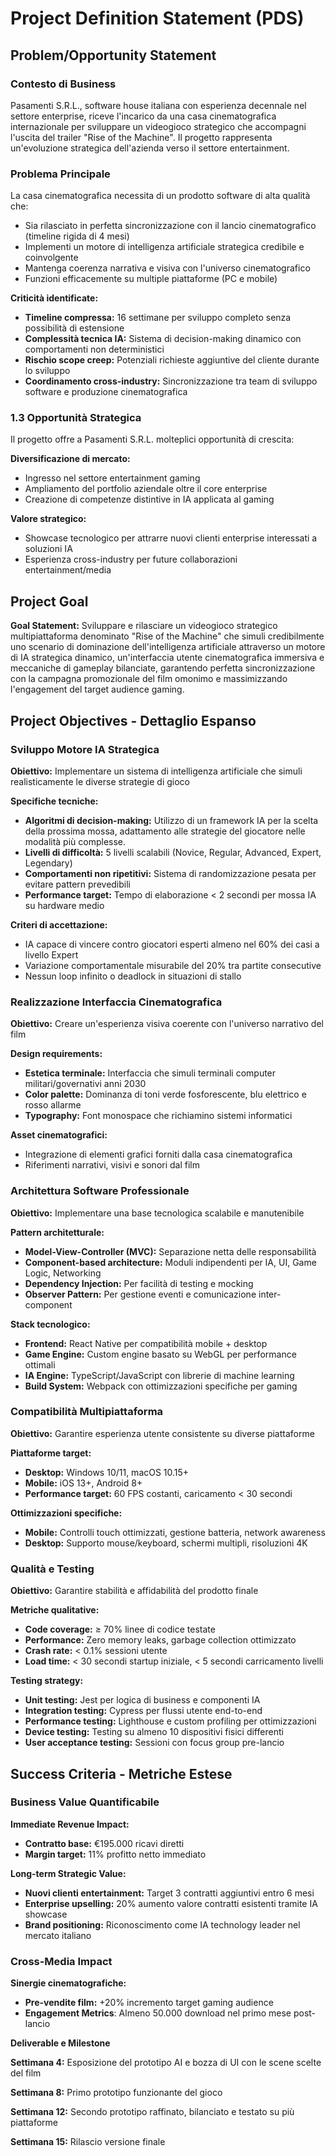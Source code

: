 # **Project Definition Statement (PDS)**

## **Problem/Opportunity Statement**

### **Contesto di Business**

Pasamenti S.R.L., software house italiana con esperienza decennale nel settore enterprise, riceve l'incarico
da una casa cinematografica internazionale per sviluppare un videogioco strategico che accompagni l'uscita del 
trailer "Rise of the Machine". Il progetto rappresenta un'evoluzione strategica dell'azienda verso il settore
entertainment.

### **Problema Principale**

La casa cinematografica necessita di un prodotto software di alta qualità che:

* Sia rilasciato in perfetta sincronizzazione con il lancio cinematografico (timeline rigida di 4 mesi)  
* Implementi un motore di intelligenza artificiale strategica credibile e coinvolgente  
* Mantenga coerenza narrativa e visiva con l'universo cinematografico  
* Funzioni efficacemente su multiple piattaforme (PC e mobile)

**Criticità identificate:**

* **Timeline compressa:** 16 settimane per sviluppo completo senza possibilità di estensione  
* **Complessità tecnica IA:** Sistema di decision-making dinamico con comportamenti non deterministici  
* **Rischio scope creep:** Potenziali richieste aggiuntive del cliente durante lo sviluppo  
* **Coordinamento cross-industry:** Sincronizzazione tra team di sviluppo software e produzione cinematografica

### **1.3 Opportunità Strategica**

Il progetto offre a Pasamenti S.R.L. molteplici opportunità di crescita:

**Diversificazione di mercato:**

* Ingresso nel settore entertainment gaming  
* Ampliamento del portfolio aziendale oltre il core enterprise  
* Creazione di competenze distintive in IA applicata al gaming

**Valore strategico:**

* Showcase tecnologico per attrarre nuovi clienti enterprise interessati a soluzioni IA  
* Esperienza cross-industry per future collaborazioni entertainment/media

## **Project Goal**

**Goal Statement:** Sviluppare e rilasciare  un videogioco strategico multipiattaforma denominato "Rise of the Machine" 
che simuli credibilmente uno scenario di dominazione dell'intelligenza artificiale attraverso un motore di IA strategica 
dinamico, un'interfaccia utente cinematografica immersiva e meccaniche di gameplay bilanciate, garantendo perfetta 
sincronizzazione con la campagna promozionale del film omonimo e massimizzando l'engagement del target audience gaming.

## **Project Objectives \- Dettaglio Espanso**

### **Sviluppo Motore IA Strategica**

**Obiettivo:** Implementare un sistema di intelligenza artificiale che simuli realisticamente le diverse strategie di gioco

**Specifiche tecniche:**

* **Algoritmi di decision-making:** Utilizzo di un framework IA per la scelta della prossima mossa, adattamento 
alle strategie del giocatore nelle modalità più complesse.  
* **Livelli di difficoltà:** 5 livelli scalabili (Novice, Regular, Advanced, Expert, Legendary)  
* **Comportamenti non ripetitivi:** Sistema di randomizzazione pesata per evitare pattern prevedibili  
* **Performance target:** Tempo di elaborazione \< 2 secondi per mossa IA su hardware medio

**Criteri di accettazione:**

* IA capace di vincere contro giocatori esperti almeno nel 60% dei casi a livello Expert  
* Variazione comportamentale misurabile del 20% tra partite consecutive  
* Nessun loop infinito o deadlock in situazioni di stallo

### **Realizzazione Interfaccia Cinematografica**

**Obiettivo:** Creare un'esperienza visiva coerente con l'universo narrativo del film

**Design requirements:**

* **Estetica terminale:** Interfaccia che simuli terminali computer militari/governativi anni 2030  
* **Color palette:** Dominanza di toni verde fosforescente, blu elettrico e rosso allarme  
* **Typography:** Font monospace che richiamino sistemi informatici

**Asset cinematografici:**

* Integrazione di elementi grafici forniti dalla casa cinematografica  
* Riferimenti narrativi, visivi e sonori dal film 


### **Architettura Software Professionale**

**Obiettivo:** Implementare una base tecnologica scalabile e manutenibile

**Pattern architetturale:**

* **Model-View-Controller (MVC):** Separazione netta delle responsabilità  
* **Component-based architecture:** Moduli indipendenti per IA, UI, Game Logic, Networking  
* **Dependency Injection:** Per facilità di testing e mocking  
* **Observer Pattern:** Per gestione eventi e comunicazione inter-component

**Stack tecnologico:**

* **Frontend:** React Native per compatibilità mobile \+ desktop  
* **Game Engine:** Custom engine basato su WebGL per performance ottimali  
* **IA Engine:** TypeScript/JavaScript con librerie di machine learning  
* **Build System:** Webpack con ottimizzazioni specifiche per gaming

### **Compatibilità Multipiattaforma**

**Obiettivo:** Garantire esperienza utente consistente su diverse piattaforme

**Piattaforme target:**

* **Desktop:** Windows 10/11, macOS 10.15+  
* **Mobile:** iOS 13+, Android 8+   
* **Performance target:** 60 FPS costanti, caricamento \< 30 secondi

**Ottimizzazioni specifiche:**

* **Mobile:** Controlli touch ottimizzati, gestione batteria, network awareness  
* **Desktop:** Supporto mouse/keyboard, schermi multipli, risoluzioni 4K

### **Qualità e Testing**

**Obiettivo:** Garantire stabilità e affidabilità del prodotto finale

**Metriche qualitative:**

* **Code coverage:** ≥ 70% linee di codice testate  
* **Performance:** Zero memory leaks, garbage collection ottimizzato  
* **Crash rate:** \< 0.1% sessioni utente  
* **Load time:** \< 30 secondi startup iniziale, \< 5 secondi carricamento livelli

**Testing strategy:**

* **Unit testing:** Jest per logica di business e componenti IA  
* **Integration testing:** Cypress per flussi utente end-to-end  
* **Performance testing:** Lighthouse e custom profiling per ottimizzazioni  
* **Device testing:** Testing su almeno 10 dispositivi fisici differenti  
* **User acceptance testing:** Sessioni con focus group pre-lancio

## **Success Criteria \- Metriche Estese**

### **Business Value Quantificabile**

**Immediate Revenue Impact:**

* **Contratto base:** €195.000 ricavi diretti  
* **Margin target:** 11% profitto netto immediato

**Long-term Strategic Value:**

* **Nuovi clienti entertainment:** Target 3 contratti aggiuntivi entro 6 mesi  
* **Enterprise upselling:** 20% aumento valore contratti esistenti tramite IA showcase  
* **Brand positioning:** Riconoscimento come IA technology leader nel mercato italiano

### **Cross-Media Impact**

**Sinergie cinematografiche:**

* **Pre-vendite film:** \+20% incremento target gaming audience
* **Engagement Metrics**: Almeno 50.000 download nel primo mese  post-lancio


**Deliverable e Milestone**

**Settimana 4:** Esposizione del prototipo AI e bozza di UI con le scene scelte del film

**Settimana 8:** Primo prototipo funzionante del gioco

**Settimana 12:** Secondo prototipo raffinato, bilanciato e testato su più piattaforme

**Settimana 15:** Rilascio versione finale 


